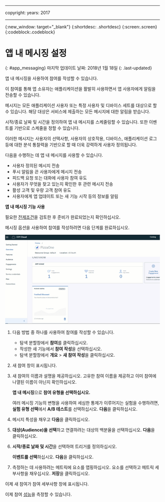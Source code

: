 
---

copyright:
 years: 2017

---

{:new_window: target="_blank"}
{:shortdesc: .shortdesc}
{:screen:.screen}
{:codeblock:.codeblock}

# 앱 내 메시징 설정
{: #app_messaging}
마지막 업데이트 날짜: 2018년 1월 18일
{: .last-updated}

앱 내 메시징을 사용하여 참여를 작성할 수 있습니다. 

이 참여를 통해 앱 소유자는 애플리케이션을 활발히 사용하면서 앱 사용자에게 알림을 전송할 수 있습니다.

메시지는 모든 애플리케이션 사용자 또는 특정 사용자 및 디바이스 세트를 대상으로 할 수 있습니다. 해당 대상은 서비스에 제출하는 모든 메시지에 대한 알림을 받습니다.

시작/종료 날짜 및 시간을 정의하여 앱 내 메시지를 스케줄링할 수 있습니다. 또한 이벤트를 기반으로 스케줄을 정할 수 있습니다.

이러한 메시지는 사용자의 선택사항, 사용자의 상호작용, 디바이스, 애플리케이션 로그 등에 대한 분석 통찰력을 기반으로 할 때 더욱 강력하게 사용자 정의됩니다. 

다음을 수행하는 데 앱 내 메시지를 사용할 수 있습니다.

- 사용자 정의된 메시지 전송
- 푸시 알림을 끈 사용자에게 메시지 전송
- 피드백 요청 또는 대화에 사용자 참여 유도
- 사용자가 무엇을 찾고 있는지 확인한 후 관련 메시지 전송
- 활성 고객 및 우량 고객 참여 유도
- 사용자에게 앱 업데이트 또는 새 기능 시작 등의 정보를 알림

**앱 내 메시징 기능 사용**

필요한 [전제조건](app_prerequisites.html)을 검토한 후 준비가 완료되었는지 확인하십시오.

메시징 옵션을 사용하여 참여를 작성하려면 다음 단계를 완료하십시오.

![애니메이션 GIF](images/in-app-engagement_animated.gif)

1. 다음 방법 중 하나를 사용하여 참여를 작성할 수 있습니다.
	- 탐색 분할창에서 **참여**를 클릭하십시오. 
	- 작성한 새 기능에서 **참여 작성**을 선택하십시오.
	- 탐색 분할창에서 **개요** > **새 참여 작성**을 클릭하십시오.
	
2. 새 참여 창이 표시됩니다.
	
3. 새 참여의 이름과 설명을 제공하십시오. 고유한 참여 이름을 제공하고 이미 참여에 나열된 이름이 아닌지 확인하십시오.

    **앱 내 메시징**으로 **참여 유형을 선택하십시오.**
	
	여러 메시징 기능의 변형을 사용하여 세심한 통제가 이루어지는 실험을 수행하려면, **실험 유형 선택**에서 **A/B 테스트**를 선택하십시오. **다음**을 클릭하십시오.

4. 메시지 특성을 채우고 **다음**을 클릭하십시오.
	
5. **대상(Audience)을 선택**하고 연결하려는 대상의 백분율을 선택하십시오. **다음**을 클릭하십시오.

6. **시작/종료 날짜 및 시간**을 선택하여 트리거를 정의하십시오. 

    **이벤트를 선택**하십시오. **다음**을 클릭하십시오.	

7. 측정하는 데 사용하려는 메트릭에 요소를 맵핑하십시오. 요소를 선택하고 메트릭 세부사항을 채우십시오. **저장**을 클릭하십시오.	

이제 새 참여가 참여 세부사항 창에 표시됩니다.
	
이제 참여 [성능](app_measure_performance.html)을 측정할 수 있습니다.	
	










